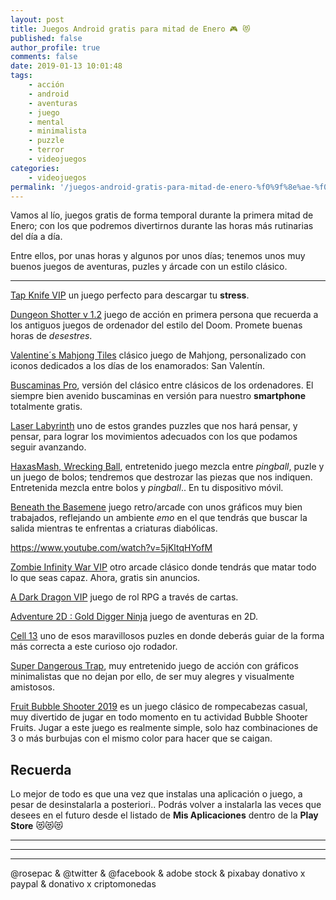 ```yaml
---
layout: post
title: Juegos Android gratis para mitad de Enero 🎮 😻
published: false
author_profile: true
comments: false
date: 2019-01-13 10:01:48
tags:
    - acción
    - android
    - aventuras
    - juego
    - mental
    - minimalista
    - puzzle
    - terror
    - videojuegos
categories:
    - videojuegos
permalink: '/juegos-android-gratis-para-mitad-de-enero-%f0%9f%8e%ae-%f0%9f%98%bb'
---
```

Vamos al lío, juegos gratis de forma temporal durante la primera mitad de Enero; con los que podremos divertirnos durante las horas más rutinarias del día a día.

Entre ellos, por unas horas y algunos por unos días; tenemos unos muy buenos juegos de aventuras, puzles y árcade con un estilo clásico.

* * *

[Tap Knife VIP][1] un juego perfecto para descargar tu **stress**.



[Dungeon Shotter v 1.2][2] juego de acción en primera persona que recuerda a los antiguos juegos de ordenador del estilo del Doom. Promete buenas horas de _desestres_.



[Valentine´s Mahjong Tiles][3] clásico juego de Mahjong, personalizado con iconos dedicados a los días de los enamorados: San Valentín.



[Buscaminas Pro][4], versión del clásico entre clásicos de los ordenadores. El siempre bien avenido buscaminas en versión para nuestro **smartphone** totalmente gratis.



[Laser Labyrinth][5] uno de estos grandes puzzles que nos hará pensar, y pensar, para lograr los movimientos adecuados con los que podamos seguir avanzando.



[HaxasMash, Wrecking Ball][6], entretenido juego mezcla entre _pingball_, puzle y un juego de bolos; tendremos que destrozar las piezas que nos indiquen. Entretenida mezcla entre bolos y _pingball_.. En tu dispositivo móvil.



[Beneath the Basemene][7] juego retro/arcade con unos gráficos muy bien trabajados, reflejando un ambiente _emo_ en el que tendrás que buscar la salida mientras te enfrentas a criaturas diabólicas.

https://www.youtube.com/watch?v=5jKltqHYofM

[Zombie Infinity War VIP][8] otro arcade clásico donde tendrás que matar todo lo que seas capaz. Ahora, gratis sin anuncios.



[A Dark Dragon VIP][9] juego de rol RPG a través de cartas.



[Adventure 2D : Gold Digger Ninja][10] juego de aventuras en 2D.

[Cell 13][11] uno de esos maravillosos puzles en donde deberás guiar de la forma más correcta a este curioso ojo rodador.



[Super Dangerous Trap][12], muy entretenido juego de acción con gráficos minimalistas que no dejan por ello, de ser muy alegres y visualmente amistosos.



[Fruit Bubble Shooter 2019][13] es un juego clásico de rompecabezas casual, muy divertido de jugar en todo momento en tu actividad Bubble Shooter Fruits. Jugar a este juego es realmente simple, solo haz combinaciones de 3 o más burbujas con el mismo color para hacer que se caigan.

## Recuerda

Lo mejor de todo es que una vez que instalas una aplicación o juego, a pesar de desinstalarla a posteriori.. Podrás volver a instalarla las veces que desees en el futuro desde el listado de **Mis Aplicaciones** dentro de la **Play Store** &#x1f63b;&#x1f63b;&#x1f63b;

* * *


   


* * *


   


* * *


  



  



  @rosepac & @twitter & @facebook & adobe stock & pixabay donativo x paypal & donativo x criptomonedas


 [1]: https://play.google.com/store/apps/details?id=m.retrobox.blockvip
 [2]: https://play.google.com/store/apps/details?id=com.imcrazy.ds2
 [3]: https://play.google.com/store/apps/details?id=air.com.permadi.valentineMahjong
 [4]: https://play.google.com/store/apps/details?id=mindware.minegamespro
 [5]: https://play.google.com/store/apps/details?id=net.bohush.laser.labyrinth.game
 [6]: https://play.google.com/store/apps/details?id=com.errorsevendev.games.hexasmashPro
 [7]: https://play.google.com/store/apps/details?id=com.btb.platformer
 [8]: https://play.google.com/store/apps/details?id=com.wdsoft.zombiemsVIP
 [9]: https://play.google.com/store/apps/details?id=com.sponge.adarkdragon
 [10]: https://play.google.com/store/apps/details?id=com.Brazos.Ninjas
 [11]: https://play.google.com/store/apps/details?id=com.errorsevendev.games.cell13Pro
 [12]: https://play.google.com/store/apps/details?id=com.gorpaki.superdangeroustrap
 [13]: https://play.google.com/store/apps/details?id=com.brightmoon.fruitbubbleshooter2019